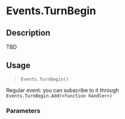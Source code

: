 # Events.TurnBegin
## Description
TBD

## Usage
> `Events.TurnBegin()`

Regular event: you can subscribe to it through `Events.TurnBegin.Add(<function handler>)`

### Parameters

